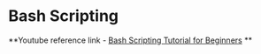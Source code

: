 # Bash Scripting

**Youtube reference link - [Bash Scripting Tutorial for Beginners](https://youtu.be/tK9Oc6AEnR4?si=G4qOAi8u8ulAHsaa) **
